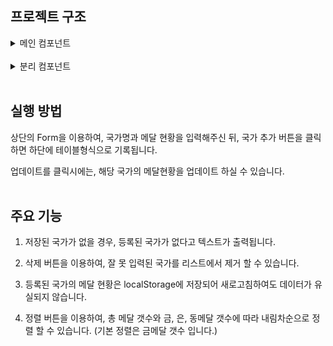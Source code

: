 ## 프로젝트 구조

<details>
    <summary>메인 컴포넌트</summary>

    App.jsx

</details>

<br/>

<details>
    <summary>분리 컴포넌트</summary>

    1. Button.jsx
    - 버튼형식 저장용

    2. Input.jsx
    - 인풋 형식 저장용

    3. Form.jsx
    - 상단의 인풋과 버튼으로 이루어진 데이터 전송 폼

    4. Table.jsx
    - 출력 될 테이블 컴포넌트

</details>
<br/>

## 실행 방법

상단의 Form을 이용하여, 국가명과 메달 현황을 입력해주신 뒤, 국가 추가 버튼을 클릭하면 하단에 테이블형식으로 기록됩니다.

업데이트를 클릭시에는, 해당 국가의 메달현황을 업데이트 하실 수 있습니다.
<br/><br/>

## 주요 기능

1. 저장된 국가가 없을 경우, 등록된 국가가 없다고 텍스트가 출력됩니다.

2. 삭제 버튼을 이용하여, 잘 못 입력된 국가를 리스트에서 제거 할 수 있습니다.

3. 등록된 국가의 메달 현황은 localStorage에 저장되어 새로고침하여도 데이터가 유실되지 않습니다.

4. 정렬 버튼을 이용하여, 총 메달 갯수와 금, 은, 동메달 갯수에 따라 내림차순으로 정렬 할 수 있습니다.
   (기본 정렬은 금메달 갯수 입니다.)
